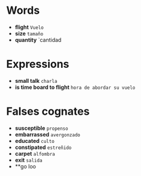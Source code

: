 # Words
* **flight** `Vuelo`
* **size** `tamaño`
* **quantity** `cantidad
# Expressions
* **small talk** `charla`
* **is time board to flight** `hora de abordar su vuelo`
# Falses cognates
* **susceptible** `propenso`
* **embarrassed** `avergonzado`
* **educated** `culto`
* **constipated** `estreñido`
* **carpet** `alfombra`
* **exit** `salida`
* **go loo
